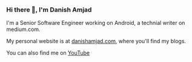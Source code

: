 ### Hi there 👋, I'm Danish Amjad

I'm a Senior Software Engineer working on Android, a technial writer on medium.com.

My personal website is at [danishamjad.com](https://www.danishamjad.com), where you'll find my blogs.

You can also find me on [YouTube](https://www.youtube.com/channel/UC06GphxCS1gzZhdT9dn6kQA?view_as=subscriber)


<!--
**DanishAmjad12/DanishAmjad12** is a ✨ _special_ ✨ repository because its `README.md` (this file) appears on your GitHub profile.

Here are some ideas to get you started:

- 🔭 I’m currently working on ...
- 🌱 I’m currently learning ...
- 👯 I’m looking to collaborate on ...
- 🤔 I’m looking for help with ...
- 💬 Ask me about ...
- 📫 How to reach me: ...
- 😄 Pronouns: ...
- ⚡ Fun fact: ...
-->
